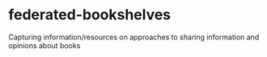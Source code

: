 # federated-bookshelves
Capturing information/resources on approaches to sharing information and opinions about books
